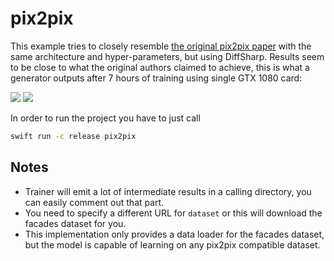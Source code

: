# pix2pix

This example tries to closely resemble [the original pix2pix paper](https://arxiv.org/abs/1611.07004) with the same architecture and hyper-parameters, but using DiffSharp. Results seem to be close to what the original authors claimed to achieve, this is what a generator outputs after 7 hours of training using single GTX 1080 card:

![](https://i.imgur.com/Od9dfe8.jpg)
![](https://i.imgur.com/zQxPCAd.jpg)

In order to run the project you have to just call 

```bash
swift run -c release pix2pix
```


## Notes

- Trainer will emit a lot of intermediate results in a calling directory, you can easily comment out that part. 
- You need to specify a different URL for `dataset` or this will download the facades dataset for you.
- This implementation only provides a data loader for the facades dataset, but the model is capable of learning on any pix2pix compatible dataset.
